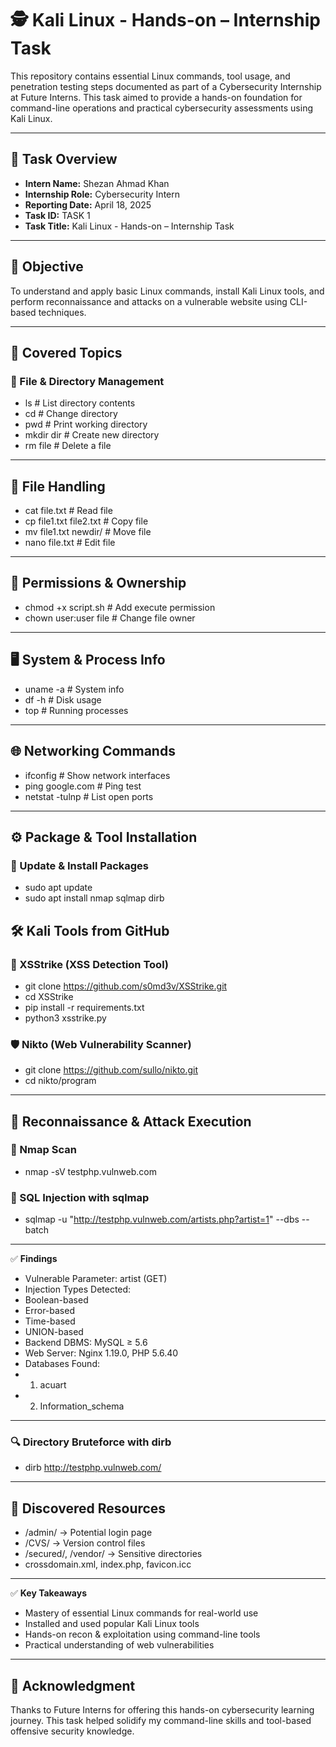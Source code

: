 # 🕵️ Kali Linux - Hands-on – Internship Task

This repository contains essential Linux commands, tool usage, and penetration testing steps documented as part of a Cybersecurity Internship at Future Interns. This task aimed to provide a hands-on foundation for command-line operations and practical cybersecurity assessments using Kali Linux.

---

## 📌 Task Overview

- **Intern Name:** Shezan Ahmad Khan
- **Internship Role:** Cybersecurity Intern  
- **Reporting Date:** April 18, 2025  
- **Task ID:** TASK 1 
- **Task Title:** Kali Linux - Hands-on – Internship Task
---

## 🎯 Objective

To understand and apply basic Linux commands, install Kali Linux tools, and perform reconnaissance and attacks on a vulnerable website using CLI-based techniques.

---

## 📂 Covered Topics

### 🔧 File & Directory Management

- ls           # List directory contents
- cd           # Change directory
- pwd          # Print working directory
- mkdir dir    # Create new directory
- rm file      # Delete a file

---

## 📄 File Handling

- cat file.txt            # Read file
- cp file1.txt file2.txt  # Copy file
- mv file1.txt newdir/    # Move file
- nano file.txt           # Edit file

---

## 🔐 Permissions & Ownership

- chmod +x script.sh      # Add execute permission
- chown user:user file    # Change file owner

---

## 🖥️ System & Process Info

- uname -a       # System info
- df -h          # Disk usage
- top            # Running processes

---

## 🌐 Networking Commands

- ifconfig       # Show network interfaces
- ping google.com # Ping test
- netstat -tulnp  # List open ports

---

## ⚙️ Package & Tool Installation

### 🔄 Update & Install Packages

- sudo apt update
- sudo apt install nmap sqlmap dirb

## 🛠️ Kali Tools from GitHub

### 🔎 XSStrike (XSS Detection Tool)

- git clone https://github.com/s0md3v/XSStrike.git
- cd XSStrike
- pip install -r requirements.txt
- python3 xsstrike.py

### 🛡️ Nikto (Web Vulnerability Scanner)

- git clone https://github.com/sullo/nikto.git
- cd nikto/program

---

## 🎯 Reconnaissance & Attack Execution

### 📍 Nmap Scan

- nmap -sV testphp.vulnweb.com

### 🧬 SQL Injection with sqlmap

- sqlmap -u "http://testphp.vulnweb.com/artists.php?artist=1" --dbs --batch

---

✅ **Findings**

- Vulnerable Parameter: artist (GET)
- Injection Types Detected:
- Boolean-based
- Error-based
- Time-based
- UNION-based
- Backend DBMS: MySQL ≥ 5.6
- Web Server: Nginx 1.19.0, PHP 5.6.40
- Databases Found:
- 1. acuart
- 2. Information_schema

---

### 🔍 Directory Bruteforce with dirb

- dirb http://testphp.vulnweb.com/

---

## 📂 Discovered Resources

- /admin/ → Potential login page
- /CVS/ → Version control files
- /secured/, /vendor/ → Sensitive directories
- crossdomain.xml, index.php, favicon.icc

---

✅ **Key Takeaways**

- Mastery of essential Linux commands for real-world use
- Installed and used popular Kali Linux tools
- Hands-on recon & exploitation using command-line tools
- Practical understanding of web vulnerabilities

---

## 📌 Acknowledgment

Thanks to Future Interns for offering this hands-on cybersecurity learning journey. This task helped solidify my command-line skills and tool-based offensive security knowledge.
